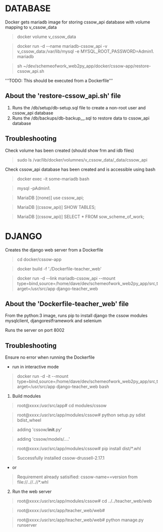 # DATABASE

Docker gets mariadb image for storing cssow_api database with volume mapping to v_cssow_data

> docker volume v_cssow_data

> docker run -d --name mariadb-cssow_api -v v_cssow_data:/var/lib/mysql -e MYSQL_ROOT_PASSWORD=Admin1. mariadb

> sh ~/dev/schemeofwork_web2py_app/docker/cssow-app/restore-cssow_api.sh

'''TODO: This should be executed from a Dockerfile'''

## About the 'restore-cssow_api.sh' file 

1. Runs the /db/setup/db-setup.sql file to create a non-root user and cssow_api database
2. Runs the /db/backups/db-backup__<TIMESTAMP>.sql to restore data to cssow_api database

## Troubleshooting

Check volume has been created (should show frm and idb files)

> sudo ls /var/lib/docker/volumnes/v_cssow_data/_data/cssow_api 

Check cssow_api database has been created and is accessible using bash

> docker exec -it some-mariadb bash

> mysql -pAdmin1.

> MariaDB [(none)] use cssow_api;

> MariaDB [(cssow_api)] SHOW TABLES;

> MariaDB [(cssow_api)] SELECT * FROM sow_scheme_of_work;

# DJANGO

Creates the django web server from a Dockerfile

> cd docker/cssow-app

> docker build -f './Dockerfile-teacher_web'

> docker run -d 
--link mariadb-cssow_api
--mount type=bind,source=/home/dave/dev/schemeofwork_web2py_app/src,target=/usr/src/app 
django-teacher_web

## About the 'Dockerfile-teacher_web' file

From the python:3 image, runs pip to install django the cssow modules mysqlclient, djangorestframework and selenium

Runs the server on port 8002

## Troubleshooting

Ensure no error when running the Dockerfile

- run in interactive mode

> docker run -d -it 
--mount type=bind,source=/home/dave/dev/schemeofwork_web2py_app/src,target=/usr/src/app 
django-teacher_web 
bash

1. Build modules

> root@xxxx:/usr/src/app# cd modules/cssow

> root@xxxx:/usr/src/app/modules/cssow# python setup.py sdist bdist_wheel

> adding 'cssow/__init__.py'

> adding 'cssow/models/....'

> root@xxxx:/usr/src/app/modules/cssow# pip install dist/*.whl

> Successfully installed cssow-drussell-2.17.1

- or

> Requirement already satisified: cssow-name==version from file://..//..//*.whl

2. Run the web server

> root@xxxx:/usr/src/app/modules/cssow# cd ../../teacher_web/web

> root@xxxx:/usr/src/app/teacher_web/web# 

> root@xxxx:/usr/src/app/teacher_web/web# python manage.py runserver

